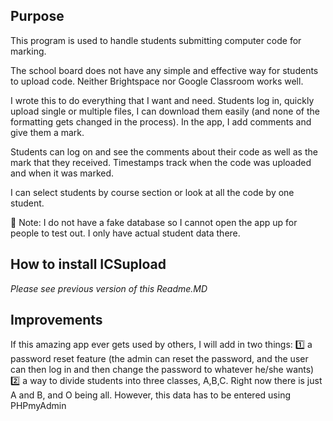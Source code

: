 ## Purpose

This program is used to handle students submitting computer code for marking.

The school board does not have any simple and effective way for students to upload code. Neither Brightspace nor Google Classroom works well.

I wrote this to do everything that I want and need. Students log in, quickly upload single or multiple files, I can download them easily 
(and none of the formatting gets changed in the process).  In the app, I add comments and give them a mark.

Students can log on and see the comments about their code as well as the mark that they received. Timestamps track when the code was uploaded and when it was marked. 

I can select students by course section or look at all the code by one student.

:dart: Note: I do not have a fake database so I cannot open the app up for people to test out. I only have actual student data there.

## How to install ICSupload

_Please see previous version of this Readme.MD_

## Improvements

If this amazing app ever gets used by others, I will add in two things:
1️⃣  a password reset feature (the admin can reset the password, and the user can then log in and then change the password to whatever he/she wants)
2️⃣ a way to divide students into three classes, A,B,C.  Right now there is just A and B, and O being all. However, this data has to be entered using PHPmyAdmin
